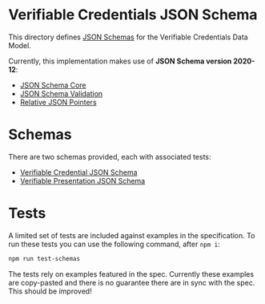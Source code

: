 # Verifiable Credentials JSON Schema

This directory defines [JSON Schemas](https://json-schema.org/) for the Verifiable Credentials Data Model.

Currently, this implementation makes use of **JSON Schema version 2020-12**:
- [JSON Schema Core](https://json-schema.org/draft/2020-12/json-schema-core.html)
- [JSON Schema Validation](https://json-schema.org/draft/2020-12/json-schema-validation.html)
- [Relative JSON Pointers](https://json-schema.org/draft/2020-12/relative-json-pointer.html)

# Schemas

There are two schemas provided, each with associated tests:

- [Verifiable Credential JSON Schema](verifiable-credential/verifiable-credential-schema.json)
- [Verifiable Presentation JSON Schema](verifiable-presentation/verifiable-presentation-schema.json)

# Tests

A limited set of tests are included against examples in the specification. To run these tests you can use the following command, after `npm i`:

```bash
npm run test-schemas
```

The tests rely on examples featured in the spec. Currently these examples are copy-pasted and there is no guarantee there are in sync with the spec. This should be improved!